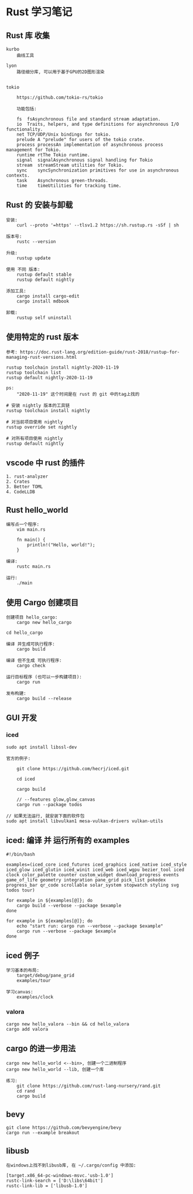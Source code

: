 # Rust 学习笔记

## Rust 库 收集

    kurbo
        曲线工具

    lyon
        路径细分库, 可以用于基于GPU的2D图形渲染


    tokio

        https://github.com/tokio-rs/tokio

        功能包括:

        fs	fsAsynchronous file and standard stream adaptation.
        io	Traits, helpers, and type definitions for asynchronous I/O functionality.
        net	TCP/UDP/Unix bindings for tokio.
        prelude	A "prelude" for users of the tokio crate.
        process	processAn implementation of asynchronous process management for Tokio.
        runtime	rtThe Tokio runtime.
        signal	signalAsynchronous signal handling for Tokio
        stream	streamStream utilities for Tokio.
        sync	syncSynchronization primitives for use in asynchronous contexts.
        task	Asynchronous green-threads.
        time	timeUtilities for tracking time.

## Rust 的 安装与卸载

    安装:
        curl --proto '=https' --tlsv1.2 https://sh.rustup.rs -sSf | sh

    版本号:
        rustc --version

    升级:
        rustup update

    使用 不同 版本:
        rustup default stable
        rustup default nightly

    添加工具:
        cargo install cargo-edit
        cargo install mdbook

    卸载:
        rustup self uninstall


## 使用特定的 rust 版本

    参考: https://doc.rust-lang.org/edition-guide/rust-2018/rustup-for-managing-rust-versions.html

    rustup toolchain install nightly-2020-11-19
    rustup toolchain list
    rustup default nightly-2020-11-19

    ps:
        "2020-11-19" 这个时间是在 rust 的 git 中的tag上找的

    # 安装 nightly 版本的工具链
    rustup toolchain install nightly

    # 对当前项目使用 nightly
    rustup override set nightly

    # 对所有项目使用 nightly
    rustup default nightly


## vscode 中 rust 的插件

    1. rust-analyzer
    2. Crates
    3. Better TOML
    4. CodeLLDB

## Rust hello_world

    编写点一个程序:
        vim main.rs

        fn main() {
            println!("Hello, world!");
        }

    编译:
        rustc main.rs

    运行:
        ./main

## 使用 Cargo 创建项目

    创建项目 hello_cargo:
        cargo new hello_cargo

    cd hello_cargo

    编译 并生成可执行程序:
        cargo build

    编译 但不生成 可执行程序:
        cargo check

    运行目标程序 (也可以一步构建项目):
        cargo run

    发布构建:
        cargo build --release

## GUI 开发

### iced

    sudo apt install libssl-dev

    官方的例子:

        git clone https://github.com/hecrj/iced.git

        cd iced

        cargo build

        // --features glow,glow_canvas
        cargo run --package todos

    // 如果无法运行, 就安装下面的软件包
    sudo apt install libvulkan1 mesa-vulkan-drivers vulkan-utils

## iced: 编译 并 运行所有的 examples

    #!/bin/bash

    examples=(iced_core iced_futures iced_graphics iced_native iced_style iced_glow iced_glutin iced_winit iced_web iced_wgpu bezier_tool iced clock color_palette counter custom_widget download_progress events game_of_life geometry integration pane_grid pick_list pokedex progress_bar qr_code scrollable solar_system stopwatch styling svg todos tour)

    for example in ${examples[@]}; do
        cargo build --verbose --package $example
    done

    for example in ${examples[@]}; do
        echo "start run: cargo run --verbose --package $example"
        cargo run --verbose --package $example
    done


## iced 例子

    学习基本的布局:
        target/debug/pane_grid
        examples/tour

    学习canvas:
        examples/clock

### valora

    cargo new hello_valora --bin && cd hello_valora
    cargo add valora

## cargo 的进一步用法

    cargo new hello_world <--bin>, 创建一个二进制程序
    cargo new hello_world --lib, 创建一个库

    练习:
        git clone https://github.com/rust-lang-nursery/rand.git
        cd rand
        cargo build

## bevy

    git clone https://github.com/bevyengine/bevy
    cargo run --example breakout

## libusb

    在windows上找不到libusb库, 在 ~/.cargo/config 中添加:

    [target.x86_64-pc-windows-msvc.'usb-1.0']
    rustc-link-search = ['D:\libs\64bit']
    rustc-link-lib = ['libusb-1.0']
